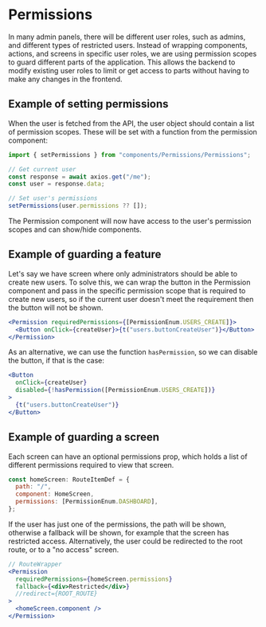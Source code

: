 # Permissions

In many admin panels, there will be different user roles, such as admins, and different types of restricted users. Instead of wrapping components, actions, and screens in specific user roles, we are using permission scopes to guard different parts of the application. This allows the backend to modify existing user roles to limit or get access to parts without having to make any changes in the frontend.

## Example of setting permissions

When the user is fetched from the API, the user object should contain a list of permission scopes. These will be set with a function from the permission component:

```jsx
import { setPermissions } from "components/Permissions/Permissions";

// Get current user
const response = await axios.get("/me");
const user = response.data;

// Set user's permissions
setPermissions(user.permissions ?? []);
```

The Permission component will now have access to the user's permission scopes and can show/hide components.

## Example of guarding a feature

Let's say we have screen where only administrators should be able to create new users. To solve this, we can wrap the button in the Permission component and pass in the specific permission scope that is required to create new users, so if the current user doesn't meet the requirement then the button will not be shown.

```jsx
<Permission requiredPermissions={[PermissionEnum.USERS_CREATE]}>
  <Button onClick={createUser}>{t("users.buttonCreateUser")}</Button>
</Permission>
```

As an alternative, we can use the function `hasPermission`, so we can disable the button, if that is the case:

```jsx
<Button
  onClick={createUser}
  disabled={!hasPermission([PermissionEnum.USERS_CREATE])}
>
  {t("users.buttonCreateUser")}
</Button>
```

## Example of guarding a screen

Each screen can have an optional permissions prop, which holds a list of different permissions required to view that screen.

```jsx
const homeScreen: RouteItemDef = {
  path: "/",
  component: HomeScreen,
  permissions: [PermissionEnum.DASHBOARD],
};
```

If the user has just one of the permissions, the path will be shown, otherwise a fallback will be shown, for example that the screen has restricted access. Alternatively, the user could be redirected to the root route, or to a "no access" screen.

```jsx
// RouteWrapper
<Permission
  requiredPermissions={homeScreen.permissions}
  fallback={<div>Restricted</div>}
  //redirect={ROOT_ROUTE}
>
  <homeScreen.component />
</Permission>
```
